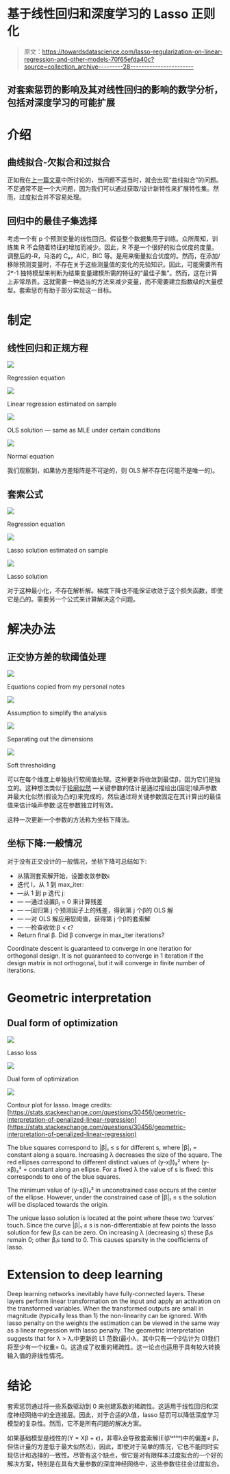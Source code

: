 # 基于线性回归和深度学习的 Lasso 正则化

> 原文：<https://towardsdatascience.com/lasso-regularization-on-linear-regression-and-other-models-70f65efda40c?source=collection_archive---------28----------------------->

## 对套索惩罚的影响及其对线性回归的影响的数学分析，包括对深度学习的可能扩展

# 介绍

## 曲线拟合-欠拟合和过拟合

正如我在[上一篇文章](https://medium.com/@snaveenmathew/a-short-note-on-regularization-42ee07c65d90)中所讨论的，当问题不适当时，就会出现“曲线拟合”的问题。不足通常不是一个大问题，因为我们可以通过获取/设计新特性来扩展特性集。然而，过度拟合并不容易处理。

## 回归中的最佳子集选择

考虑一个有 p 个预测变量的线性回归。假设整个数据集用于训练。众所周知，训练集 R 不会随着特征的增加而减少。因此，R 不是一个很好的拟合优度的度量。调整后的-R，马洛的 Cₚ，AIC，BIC 等。是用来衡量拟合优度的。然而，在添加/移除预测变量时，不存在关于这些测量值的变化的先验知识。因此，可能需要所有 2ᵖ-1 独特模型来判断为结果变量建模所需的特征的“最佳子集”。然而，这在计算上非常昂贵。这就需要一种适当的方法来减少变量，而不需要建立指数级的大量模型。套索惩罚有助于部分实现这一目标。

# 制定

## 线性回归和正规方程

![](img/576cb2178c2747ab7c609a6f18bda498.png)

Regression equation

![](img/804238842762ed9bdd08b7673979a384.png)

Linear regression estimated on sample

![](img/f4775302ee5ca2152c30ba99951849e7.png)

OLS solution — same as MLE under certain conditions

![](img/39b3c87f937a51264f0b2d8919ba13c8.png)

Normal equation

我们观察到，如果协方差矩阵是不可逆的，则 OLS 解不存在(可能不是唯一的)。

## 套索公式

![](img/576cb2178c2747ab7c609a6f18bda498.png)

Regression equation

![](img/8df514b2adf45217117148596dab8810.png)

Lasso solution estimated on sample

![](img/901d523fc4c31a80236b3be287bc86e0.png)

Lasso solution

对于这种最小化，不存在解析解。梯度下降也不能保证收敛于这个损失函数，即使它是凸的。需要另一个公式来计算解决这个问题。

# 解决办法

## 正交协方差的软阈值处理

![](img/8f69291c69458ee8bae94656474b53d7.png)

Equations copied from my personal notes

![](img/3cad0543ec2b0d9c0e6bfe849a33c3fe.png)

Assumption to simplify the analysis

![](img/8ebdcc1c609b9ef4500a6c395675402a.png)

Separating out the dimensions

![](img/93f7cd9d4150276bb4ba853d773ba5c4.png)

Soft thresholding

可以在每个维度上单独执行软阈值处理。这种更新将收敛到最佳β，因为它们是独立的。这种想法类似于[轮廓似然](https://en.wikipedia.org/wiki/Likelihood_function#Profile_likelihood) —关键参数的估计是通过描绘出(固定)噪声参数并最大化似然(假设为凸的)来完成的，然后通过将关键参数固定在其计算出的最佳值来估计噪声参数:这在参数独立时有效。

这种一次更新一个参数的方法称为坐标下降法。

## 坐标下降:一般情况

对于没有正交设计的一般情况，坐标下降可总结如下:

*   从猜测套索解开始，设置收敛参数ϵ
*   迭代 I，从 1 到 max_iter:
*   —从 1 到 p 迭代 j:
*   — —通过设置βⱼ = 0 来计算残差
*   — —回归第 j 个预测因子上的残差，得到第 j 个β的 OLS 解
*   — —对 OLS 解应用软阈值，获得第 j 个β的套索解
*   — —检查收敛:β < ϵ?
*   Return final β. Did β converge in max_iter iterations?

Coordinate descent is guaranteed to converge in one iteration for orthogonal design. It is not guaranteed to converge in 1 iteration if the design matrix is not orthogonal, but it will converge in finite number of iterations.

# Geometric interpretation

## Dual form of optimization

![](img/8875fefb0545e2082a28bf1751c25b21.png)

Lasso loss

![](img/0f3287c09ad7207c4d633851a66b6be2.png)

Dual form of optimization

![](img/a4206adecf1182e3dd9d943a41b70533.png)

Contour plot for lasso. Image credits: [https://stats.stackexchange.com/questions/30456/geometric-interpretation-of-penalized-linear-regression](https://stats.stackexchange.com/questions/30456/geometric-interpretation-of-penalized-linear-regression)

The blue squares correspond to |β|₁ ≤ s for different s, where |β|₁ = constant along a square. Increasing λ decreases the size of the square. The red ellipses correspond to different distinct values of (y-xβ)₂² where (y-xβ)₂² = constant along an ellipse. For a fixed λ the value of s is fixed: this corresponds to one of the blue squares.

The minimum value of (y-xβ)₂² in unconstrained case occurs at the center of the ellipse. However, under the constrained case of |β|₁ ≤ s the solution will be displaced towards the origin.

The unique lasso solution is located at the point where these two ‘curves’ touch. Since the curve |β|₁ ≤ s is non-differentiable at few points the lasso solution for few βᵢs can be zero. On increasing λ (decreasing s) these βᵢs remain 0; other βᵢs tend to 0\. This causes sparsity in the coefficients of lasso.

# Extension to deep learning

Deep learning networks inevitably have fully-connected layers. These layers perform linear transformation on the input and apply an activation on the transformed variables. When the transformed outputs are small in magnitude (typically less than 1) the non-linearity can be ignored. With lasso penalty on the weights the estimation can be viewed in the same way as a linear regression with lasso penalty. The geometric interpretation suggests that for λ > λ₁中更新的 L1 范数(最小λ，其中只有一个β估计为 0)我们将至少有一个权重= 0。这造成了权重的稀疏性。这一论点也适用于具有较大转换输入值的非线性情况。

# 结论

套索惩罚通过将一些系数驱动到 0 来创建系数的稀疏性。这适用于线性回归和深度神经网络中的全连接层。因此，对于合适的λ值，lasso 惩罚可以降低深度学习模型的复杂性。然而，它不是所有问题的解决方案。

如果基础模型是线性的(Y = Xβ + ϵ)，非零λ会导致套索解(E(βˡᵃˢˢᵒ)中的偏差≠ β，但估计量的方差低于最大似然法)，因此，即使对于简单的情况，它也不能同时实现估计和选择的一致性。尽管有这个缺点，但它是对有限样本过度拟合的一个好的解决方案，特别是在具有大量参数的深度神经网络中，这些参数往往会过度拟合。